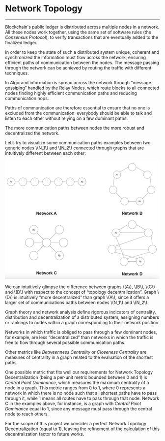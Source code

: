 # Network Topology

---

Blockchain's public ledger is distributed across multiple nodes in a network.
All these nodes work together, using the same set of software rules (the
_Consensus Protocol_), to verify transactions that are eventually added to the
finalized ledger.

In order to keep the state of such a distributed system unique, coherent and
synchronized the information must flow across the network, ensuring efficient
paths of communication between the nodes. The message passing through the
network can be achieved by routing the traffic with different techniques.

In Algorand information is spread across the network through “message
gossiping” handled by the Relay Nodes, which route blocks to all connected
nodes finding highly efficient communication paths and reducing communication
hops.

Paths of communication are therefore essential to ensure that no one is
excluded from the communication: everybody should be able to talk and listen to
each other without relying on a few dominant paths.

The more communication paths between nodes the more robust and decentralized
the network.

Let’s try to visualize some communication paths examples between two generic
nodes \\(N_1\\) and \\(N_2\\) connected through graphs that are intuitively
different between each other:

![Topology examples](images/topologies.png)

We can intuitively glimpse the difference between graphs \\(A\\), \\(B\\),
\\(C\\) and \\(D\\) with respect to the concept of “topology decentralization”.
Graph \\(D\\) is intuitively “more decentralized” than graph \\(A\\), since it
offers a larger set of communications paths between nodes \\(N_1\\) and
\\(N_2\\).

Graph theory and network analysis define rigorous indicators of centrality,
distribution and decentralization of a distributed system, assigning numbers or
rankings to nodes within a graph corresponding to their network position.

Networks in which traffic is obliged to pass through a few dominant nodes, for
example, are less “decentralized” than networks in which the traffic is free to
flow through several possible communication paths.

Other metrics like _Betweenness Centrality_ or _Closeness Centrality_ are
measures of centrality in a graph related to the evaluation of the shortest
paths.

One possible metric that fits well our requirements for Network Topology
Decentralization (being a per-unit metric bounded between 0 and 1) is _Central
Point Dominance_, which measures the maximum centrality of a node in a graph.
This metric ranges from 0 to 1, where 0 represents a network in which there is
no node such that all shortest paths have to pass through it, while 1 means all
routes have to pass through that node. Network C in the examples above, for
instance, is a graph with _Central Point Dominance_ equal to 1, since any
message must pass through the central node to reach others.

For the scope of this project we consider a perfect Network Topology
Decentralization (equal to 1), leaving the refinement of the calculation of
this decentralization factor to future works.
